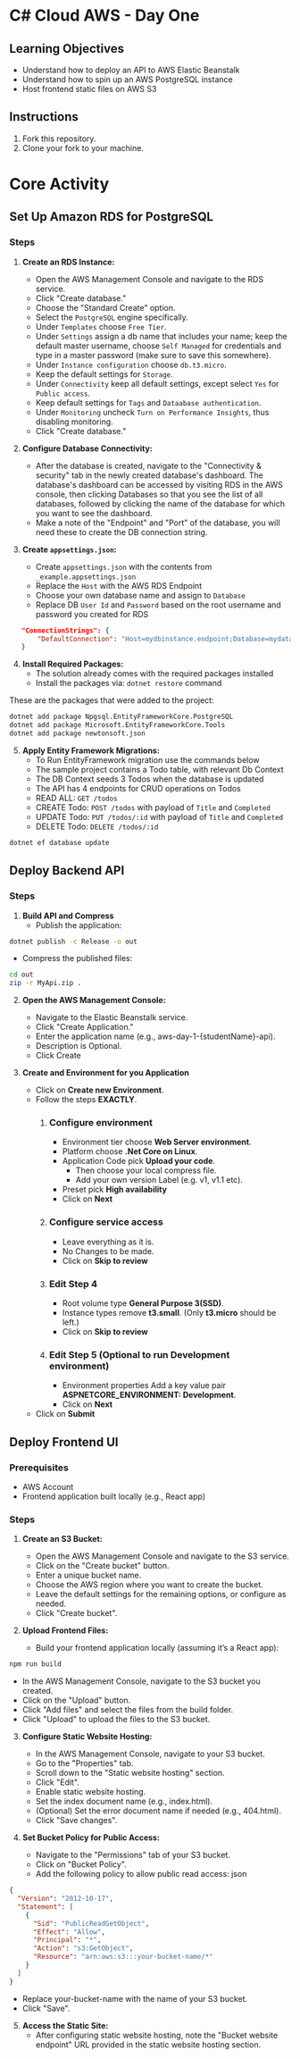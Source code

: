 # C# Cloud AWS - Day One

## Learning Objectives

- Understand how to deploy an API to AWS Elastic Beanstalk
- Understand how to spin up an AWS PostgreSQL instance
- Host frontend static files on AWS S3

## Instructions

1. Fork this repository.
2. Clone your fork to your machine.

# Core Activity

## Set Up Amazon RDS for PostgreSQL

### Steps

1. **Create an RDS Instance:**

   - Open the AWS Management Console and navigate to the RDS service.
   - Click "Create database."
   - Choose the "Standard Create" option.
   - Select the `PostgreSQL` engine specifically.
   - Under `Templates` choose `Free Tier`.
   - Under `Settings` assign a db name that includes your name; keep the default master username, choose `Self Managed` for credentials and type in a master password (make sure to save this somewhere).
   - Under `Instance configuration` choose `db.t3.micro`.
   - Keep the default settings for `Storage`.
   - Under `Connectivity` keep all default settings, except select `Yes` for `Public access`.
   - Keep default settings for `Tags` and `Dataabase authentication`.
   - Under `Monitoring` uncheck `Turn on Performance Insights`, thus disabling monitoring.
   - Click "Create database."

2. **Configure Database Connectivity:**

   - After the database is created, navigate to the "Connectivity & security" tab in the newly created database's dashboard. The database's dashboard can be accessed by visiting RDS in the AWS console, then clicking Databases so that you see the list of all databases, followed by clicking the name of the database for which you want to see the dashboard.
   - Make a note of the "Endpoint" and "Port" of the database, you will need these to create the DB connection string.

3. **Create `appsettings.json`:**
   - Create `appsettings.json` with the contents from `_example.appsettings.json`
   - Replace the `Host` with the AWS RDS Endpoint
   - Choose your own database name and assign to `Database`
   - Replace DB `User Id` and `Password` based on the root username and password you created for RDS

```json
   "ConnectionStrings": {
       "DefaultConnection": "Host=mydbinstance.endpoint;Database=mydatabase;User Id=myadmin;Password=mypassword"
   }
```

4. **Install Required Packages:**
   - The solution already comes with the required packages installed
   - Install the packages via: `dotnet restore` command

These are the packages that were added to the project:

```bash
dotnet add package Npgsql.EntityFrameworkCore.PostgreSQL
dotnet add package Microsoft.EntityFrameworkCore.Tools
dotnet add package newtonsoft.json
```

5. **Apply Entity Framework Migrations:**
   - To Run EntityFramework migration use the commands below
   - The sample project contains a Todo table, with relevant Db Context
   - The DB Context seeds 3 Todos when the database is updated
   - The API has 4 endpoints for CRUD operations on Todos
   - READ ALL: `GET /todos`
   - CREATE Todo: `POST /todos` with payload of `Title` and `Completed`
   - UPDATE Todo: `PUT /todos/:id` with payload of `Title` and `Completed`
   - DELETE Todo: `DELETE /todos/:id`

```bash
dotnet ef database update
```

## Deploy Backend API

### Steps
1. **Build API and Compress**
   - Publish the application:

```bash
dotnet publish -c Release -o out
```

- Compress the published files:

```bash
cd out
zip -r MyApi.zip .
```

2. **Open the AWS Management Console:**

   - Navigate to the Elastic Beanstalk service.
   - Click "Create Application."
   - Enter the application name (e.g., aws-day-1-{studentName}-api).
   - Description is Optional.
   - Click Create

3. **Create and Environment for you Application**
   - Click on **Create new Environment**.
   - Follow the steps **EXACTLY**.
      1. ### Configure environment
         - Environment tier choose **Web Server environment**.
         - Platform choose **.Net Core on Linux**.
         - Application Code pick **Upload your code**.
            - Then choose your local compress file.
            - Add your own version Label (e.g. v1, v1.1 etc).
         - Preset pick **High availability**
         - Click on **Next**
      2. ### Configure service access
         - Leave everything as it is.
         - No Changes to be made. 
         - Click on **Skip to review**
      3. ### Edit Step 4 
         - Root volume type **General Purpose 3(SSD)**.
         - Instance types remove **t3.small**. (Only **t3.micro** should be left.)
         - Click on **Skip to review**
      3. ### Edit Step 5 (Optional to run Development environment)
         - Environment properties Add a key value pair **ASPNETCORE_ENVIRONMENT: Development**.
         - Click on **Next**
   - Click on **Submit**

## Deploy Frontend UI

### Prerequisites

- AWS Account
- Frontend application built locally (e.g., React app)

### Steps

1. **Create an S3 Bucket:**

   - Open the AWS Management Console and navigate to the S3 service.
   - Click on the "Create bucket" button.
   - Enter a unique bucket name.
   - Choose the AWS region where you want to create the bucket.
   - Leave the default settings for the remaining options, or configure as needed.
   - Click "Create bucket".

2. **Upload Frontend Files:**
   - Build your frontend application locally (assuming it’s a React app):

```bash
npm run build
```

- In the AWS Management Console, navigate to the S3 bucket you created.
- Click on the "Upload" button.
- Click "Add files" and select the files from the build folder.
- Click "Upload" to upload the files to the S3 bucket.

3. **Configure Static Website Hosting:**

   - In the AWS Management Console, navigate to your S3 bucket.
   - Go to the "Properties" tab.
   - Scroll down to the "Static website hosting" section.
   - Click "Edit".
   - Enable static website hosting.
   - Set the index document name (e.g., index.html).
   - (Optional) Set the error document name if needed (e.g., 404.html).
   - Click "Save changes".

4. **Set Bucket Policy for Public Access:**
   - Navigate to the "Permissions" tab of your S3 bucket.
   - Click on "Bucket Policy".
   - Add the following policy to allow public read access:
     json

```json
{
  "Version": "2012-10-17",
  "Statement": [
    {
      "Sid": "PublicReadGetObject",
      "Effect": "Allow",
      "Principal": "*",
      "Action": "s3:GetObject",
      "Resource": "arn:aws:s3:::your-bucket-name/*"
    }
  ]
}
```

- Replace your-bucket-name with the name of your S3 bucket.
- Click "Save".

5. **Access the Static Site:**
   - After configuring static website hosting, note the "Bucket website endpoint" URL provided in the static website hosting section.
